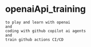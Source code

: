 # openaiApi_training
```
to play and learn with openai
and
coding with github copilot ai agents
and 
train github actions CI/CD
```
